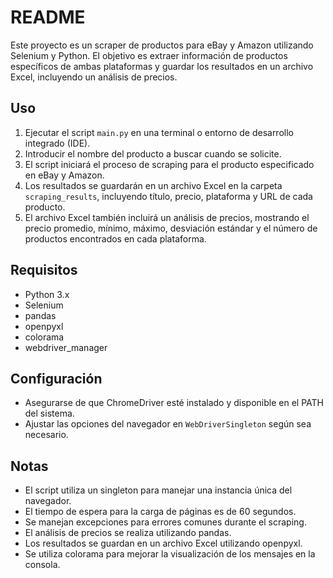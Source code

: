 # README

Este proyecto es un scraper de productos para eBay y Amazon utilizando Selenium y Python. El objetivo es extraer información de productos específicos de ambas plataformas y guardar los resultados en un archivo Excel, incluyendo un análisis de precios.

## Uso

1. Ejecutar el script `main.py` en una terminal o entorno de desarrollo integrado (IDE).
2. Introducir el nombre del producto a buscar cuando se solicite.
3. El script iniciará el proceso de scraping para el producto especificado en eBay y Amazon.
4. Los resultados se guardarán en un archivo Excel en la carpeta `scraping_results`, incluyendo título, precio, plataforma y URL de cada producto.
5. El archivo Excel también incluirá un análisis de precios, mostrando el precio promedio, mínimo, máximo, desviación estándar y el número de productos encontrados en cada plataforma.

## Requisitos

* Python 3.x
* Selenium
* pandas
* openpyxl
* colorama
* webdriver_manager

## Configuración

* Asegurarse de que ChromeDriver esté instalado y disponible en el PATH del sistema.
* Ajustar las opciones del navegador en `WebDriverSingleton` según sea necesario.

## Notas

* El script utiliza un singleton para manejar una instancia única del navegador.
* El tiempo de espera para la carga de páginas es de 60 segundos.
* Se manejan excepciones para errores comunes durante el scraping.
* El análisis de precios se realiza utilizando pandas.
* Los resultados se guardan en un archivo Excel utilizando openpyxl.
* Se utiliza colorama para mejorar la visualización de los mensajes en la consola.

